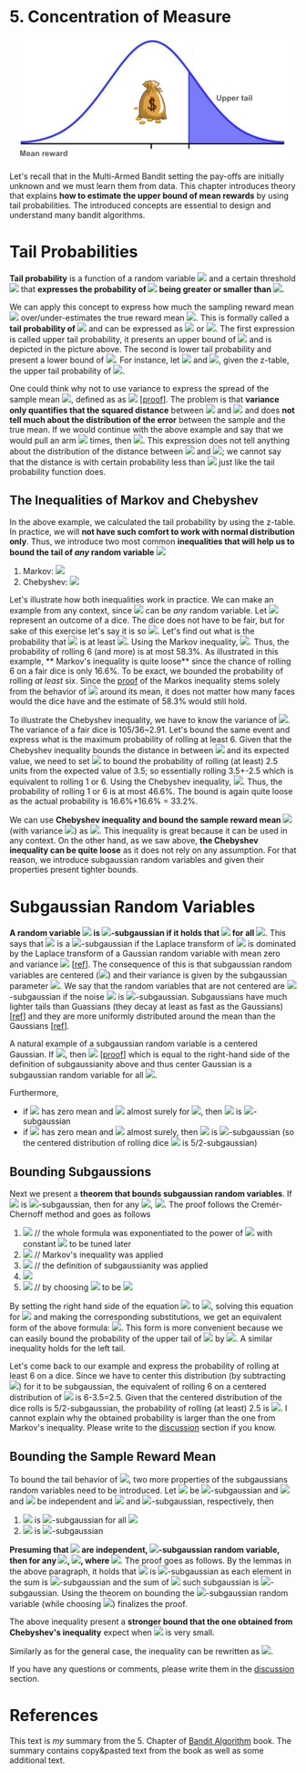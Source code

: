 # 5. Concentration of Measure
<center>
<img width="480" src="./assets/5_normal_distribution.png">
</center>

Let's recall that in the Multi-Armed Bandit setting the pay-offs are initially unknown and we must learn them from data. This chapter introduces theory that explains **how to estimate the upper bound of mean rewards** by using tail probabilities. The introduced concepts are essential to design and understand many bandit algorithms. 
 
# Tail Probabilities
 **Tail probability** is a function of a random variable <img src="https://render.githubusercontent.com/render/math?math=X"> and a certain threshold <img src="https://render.githubusercontent.com/render/math?math=\epsilon > 0"> that **expresses the probability of <img src="https://render.githubusercontent.com/render/math?math=X"> being greater or smaller than <img src="https://render.githubusercontent.com/render/math?math=\epsilon">**.  
 
 We can apply this concept to express how much the sampling reward mean <img src="https://render.githubusercontent.com/render/math?math=\hat{\mu}"> over/under-estimates the true reward mean <img src="https://render.githubusercontent.com/render/math?math=\mu">. This is formally called a **tail probability of <img src="https://render.githubusercontent.com/render/math?math=\hat{\mu} - \mu">** and can be expressed as <img src="https://render.githubusercontent.com/render/math?math=\mathbb{P}(\hat{\mu} \geq \mu \%2B \epsilon)"> or <img src="https://render.githubusercontent.com/render/math?math=\mathbb{P}(\hat{\mu} \leq \mu - \epsilon)">. The first expression is called upper tail probability, it presents an upper bound of <img src="https://render.githubusercontent.com/render/math?math=\hat{\mu}"> and is depicted in the picture above. The second is lower tail probability and present a lower bound of <img src="https://render.githubusercontent.com/render/math?math=\hat{\mu}">. For instance, let <img src="https://render.githubusercontent.com/render/math?math=X ~ \N(\mu,\sigma)"> and <img src="https://render.githubusercontent.com/render/math?math=\epsilon = 2\sigma">, given the z-table, the upper tail probability of <img src="https://render.githubusercontent.com/render/math?math=\mathbb{P}(\hat{\mu} \geq \mu %2B 2\sigma)=2.3\%25">. 
 
One could think why not to use variance to express the spread of the sample mean <img src="https://render.githubusercontent.com/render/math?math=\hat{\mu}">, defined as as <img src="https://render.githubusercontent.com/render/math?math=\mathbb{V}[\hat{\mu}] = \mathbb{E}[(\hat{\mu} - \mu)^2] =\dfrac{\sigma^2}{n}"> [[proof](https://youtu.be/7mYDHbrLEQo)]. The problem is that **variance only quantifies that the squared distance** between <img src="https://render.githubusercontent.com/render/math?math=\hat{\mu}"> and <img src="https://render.githubusercontent.com/render/math?math=\mu"> and does **not tell much about the distribution of the error** between the sample and the true mean. If we would continue with the above example and say that we would pull an arm <img src="https://render.githubusercontent.com/render/math?math=n=100"> times, then <img src="https://render.githubusercontent.com/render/math?math=\mathbb{V}[\hat{\mu}] = \dfrac{\sigma^2}{100}">. This expression does not tell anything about the distribution of the distance between <img src="https://render.githubusercontent.com/render/math?math=\hat{\mu}"> and <img src="https://render.githubusercontent.com/render/math?math=\mu">; we cannot say that the distance is with certain probability less than <img src="https://render.githubusercontent.com/render/math?math=\epsilon"> just like the tail probability function does.
 

## The Inequalities of Markov and Chebyshev
In the above example, we calculated the tail probability by using the z-table. In practice, we will **not have such comfort to work with normal distribution only**. Thus, we introduce two most common **inequalities that will help us to bound the tail of *any* random variable <img src="https://render.githubusercontent.com/render/math?math=X">**
1. Markov: <img src="https://render.githubusercontent.com/render/math?math=\mathbb{P}(X \geq \epsilon) \leq \dfrac{\mathbb{E}[X]}{\epsilon}">     
1. Chebyshev: <img src="https://render.githubusercontent.com/render/math?math=\mathbb{P}(|X - \mathbb{E}[X]| \geq \epsilon) \leq \dfrac{\mathbb{V}[X]}{\epsilon^2}">

Let's illustrate how both inequalities work in practice. We can make an example from any context, since <img src="https://render.githubusercontent.com/render/math?math=X"> can be *any* random variable. Let <img src="https://render.githubusercontent.com/render/math?math=X"> represent an outcome of a dice. The dice does not have to be fair, but for sake of this exercise let's say it is so <img src="https://render.githubusercontent.com/render/math?math=\mathbb{E}[X]=3.5">. Let's find out what is the probability that <img src="https://render.githubusercontent.com/render/math?math=X"> is at least <img src="https://render.githubusercontent.com/render/math?math=\epsilon=6">. Using the Markov inequality, <img src="https://render.githubusercontent.com/render/math?math=\mathbb{P}(X \geq 6) \leq \dfrac{3.5}{6} = 58.3\%25">. Thus, the probability of rolling 6 (and more) is at most 58.3%. As illustrated in this example, ** Markov's inequality is quite loose** since the chance of rolling 6 on a fair dice is only 16.6%. To be exact, we bounded the probability of rolling *at least* six. Since the [proof](https://www.quora.com/What-is-an-intuitive-explanation-of-Markovs-inequality) of the Markos inequality stems solely from the behavior of <img src="https://render.githubusercontent.com/render/math?math=X"> around its mean, it does not matter how many faces would the dice have and the estimate of 58.3% would still hold.  
 
To illustrate the Chebyshev inequality, we have to know the variance of <img src="https://render.githubusercontent.com/render/math?math=X">. The variance of a fair dice is 105/36~2.91. Let's bound the same event and express what is the maximum probability of rolling at least 6. Given that the Chebyshev inequality bounds the distance in between <img src="https://render.githubusercontent.com/render/math?math=X"> and its expected value, we need to set <img src="https://render.githubusercontent.com/render/math?math=\epsilon=6-3.5=2.5"> to bound the probability of rolling (at least) 2.5 units from the expected value of 3.5; so essentially rolling 3.5+-2.5 which is equivalent to rolling 1 or 6. Using the Chebyshev inequality, <img src="https://render.githubusercontent.com/render/math?math=\mathbb{P}(|X - 3.5| \geq 2.5) \leq \dfrac{2.91}{2.5^2} = 46.6\%25">. Thus, the probability of rolling 1 or 6 is at most 46.6%. The bound is again quite loose as the actual probability is 16.6%+16.6% = 33.2%.

 
We can use **Chebyshev inequality and bound the sample reward mean <img src="https://render.githubusercontent.com/render/math?math=\hat{\mu}">** (with variance <img src="https://render.githubusercontent.com/render/math?math=\mathbb{V}[\hat{\mu}] =\dfrac{\sigma^2}{n}">) as <img src="https://render.githubusercontent.com/render/math?math=\mathbb{P}(|\hat{\mu} - \mu| \geq \epsilon) \leq \dfrac{\sigma^2}{n\epsilon^2}">. This inequality is great because it can be used in any context. On the other hand, as we saw above, **the Chebyshev inequality can be quite loose** as it does not rely on any assumption. For that reason, we introduce subgaussian random variables and given their properties present tighter bounds.  


# Subgaussian Random Variables
 **A random variable <img src="https://render.githubusercontent.com/render/math?math=X"> is <img src="https://render.githubusercontent.com/render/math?math=\sigma">-subgaussian if it holds that <img src="https://render.githubusercontent.com/render/math?math=\mathbb{E}[e^{\lambda X}] \leq e^{\lambda^2 \sigma^2 / 2}"> for all <img src="https://render.githubusercontent.com/render/math?math=\lambda \in \mathbb{R}">**. This says that <img src="https://render.githubusercontent.com/render/math?math=X"> is a <img src="https://render.githubusercontent.com/render/math?math=\sigma">-subgaussian if the Laplace transform of <img src="https://render.githubusercontent.com/render/math?math=X"> is dominated by the Laplace transform of a Gaussian random variable with mean zero and variance <img src="https://render.githubusercontent.com/render/math?math=\sigma^2"> [[ref](http://www.stat.cmu.edu/~arinaldo/36788/subgaussians.pdf)]. The consequence of this is that subgaussian random variables are centered (<img src="https://render.githubusercontent.com/render/math?math=\mathbb{E}[X]=0">) and their variance is given by the subgaussian parameter <img src="https://render.githubusercontent.com/render/math?math=\sigma">. We say that the random variables that are not centered are <img src="https://render.githubusercontent.com/render/math?math=\sigma">-subgaussian if the noise <img src="https://render.githubusercontent.com/render/math?math=X-\mathbb{E}[X]"> is <img src="https://render.githubusercontent.com/render/math?math=\sigma">-subgaussian. Subgaussians have much lighter tails than Guassians (they decay at least as fast as the Gaussians) [[ref](https://statisfaction.wordpress.com/2017/05/02/sub-gaussian-property-for-the-beta-distribution-part-1/)] and they are more uniformly distributed around the mean than the Gaussians [[ref](https://www.researchgate.net/figure/Examples-of-Gaussian-supergaussian-and-subgaussian-distributions-All-distributions_fig3_228661138)]. 

A natural example of a subgaussian random variable is a centered Gaussian. If <img src="https://render.githubusercontent.com/render/math?math=N(0, \sigma^2)">, then <img src="https://render.githubusercontent.com/render/math?math=\mathbb{E}[e^{\lambda X}] = e^{\sigma^2 \lambda^2 / 2}"> [[proof](https://ocw.mit.edu/courses/mathematics/18-s997-high-dimensional-statistics-spring-2015/lecture-notes/MIT18_S997S15_Chapter1.pdf)] which is equal to the right-hand side of the definition of subgaussianity above and thus center Gaussian is a subgaussian random variable for all <img src="https://render.githubusercontent.com/render/math?math=\sigma">. 


Furthermore, 
 * if <img src="https://render.githubusercontent.com/render/math?math=X"> has zero mean and <img src="https://render.githubusercontent.com/render/math?math=|X| \leq B"> almost surely for <img src="https://render.githubusercontent.com/render/math?math=B \geq 0">, then <img src="https://render.githubusercontent.com/render/math?math=X"> is <img src="https://render.githubusercontent.com/render/math?math=B">-subgaussian 
 * if <img src="https://render.githubusercontent.com/render/math?math=X"> has zero mean and <img src="https://render.githubusercontent.com/render/math?math=X \in [a,b]"> almost surely, then <img src="https://render.githubusercontent.com/render/math?math=X"> is <img src="https://render.githubusercontent.com/render/math?math=(b-a)/2">-subgaussian (so the centered distribution of rolling dice <img src="https://render.githubusercontent.com/render/math?math=X-E[X]"> is 5/2-subgaussian) 
 
 
## Bounding Subgaussions
Next we present a **theorem that bounds subgaussian random variables**. If <img src="https://render.githubusercontent.com/render/math?math=x"> is <img src="https://render.githubusercontent.com/render/math?math=\sigma">-subgaussian, then for any <img src="https://render.githubusercontent.com/render/math?math=\epsilon \geq 0">, <img src="https://render.githubusercontent.com/render/math?math=\mathbb{P}(X \geq \epsilon) \leq \exp(-\frac{\epsilon ^ 2}{2\sigma^2})">. The proof  follows the Cremér-Chernoff method and goes as follows
1. <img src="https://render.githubusercontent.com/render/math?math=\mathbb{P}(X \geq \epsilon) = \mathbb{P}(\exp(\lambda X) \geq \exp(\lambda \epsilon))"> // the whole formula was exponentiated to the power of <img src="https://render.githubusercontent.com/render/math?math=\exp(\lambda)"> with constant <img src="https://render.githubusercontent.com/render/math?math=\lambda > 0"> to be tuned later
1. <img src="https://render.githubusercontent.com/render/math?math=\leq \mathbb{E}[\exp(\lambda X)] \exp(-\lambda \epsilon)"> // Markov's inequality was applied
1. <img src="https://render.githubusercontent.com/render/math?math=\leq \exp(\frac{\lambda^2 \sigma^2}{2}) \exp(-\lambda\epsilon)"> // the definition of subgaussianity was applied
1. <img src="https://render.githubusercontent.com/render/math?math=\= \exp(\frac{\lambda^2 \sigma^2)}{2}-\lambda\epsilon)">
1. <img src="https://render.githubusercontent.com/render/math?math=\= \exp(-\frac{\epsilon^2}{2 \sigma^2})"> // by choosing <img src="https://render.githubusercontent.com/render/math?math=\lambda"> to be <img src="https://render.githubusercontent.com/render/math?math=\frac{\epsilon}{\sigma^2}">

By setting the right hand side of the equation <img src="https://render.githubusercontent.com/render/math?math=\exp(-\frac{\epsilon^2}{2\sigma^2})"> to <img src="https://render.githubusercontent.com/render/math?math=\delta">, solving this equation for <img src="https://render.githubusercontent.com/render/math?math=\epsilon"> and making the corresponding substitutions, we get an equivalent form of the above formula: <img src="https://render.githubusercontent.com/render/math?math=\mathbb{P}(X \geq \sqrt{2\sigma^2\log(1/\delta)}) \leq \delta">. This form is more convenient because we can easily bound the probability of the upper tail of <img src="https://render.githubusercontent.com/render/math?math=X"> by <img src="https://render.githubusercontent.com/render/math?math=\delta">. A similar inequality holds for the left tail.


Let's come back to our example and express the probability of rolling at least 6 on a dice. Since we have to center this distribution (by subtracting <img src="https://render.githubusercontent.com/render/math?math=E[X]">) for it to be subgaussian, the equivalent of rolling 6 on a centered distribution of  <img src="https://render.githubusercontent.com/render/math?math=X"> is 6-3.5=2.5. Given that the centered distribution of the dice rolls is 5/2-subgaussian, the probability of rolling (at least) 2.5 is <img src="https://render.githubusercontent.com/render/math?math=\mathbb{P}(X \geq 2.5) \leq \exp(-\frac{2.5 ^ 2}{2*(5/2)^2}) = 60.7\%25">. I cannot explain why the obtained probability is larger than the one from  Markov's inequality. Please write to the [discussion](https://github.com/azikoss/bandit_summaries/discussions/categories/5-concentration-of-measure) section if you know.   
 
## Bounding the Sample Reward Mean
To bound the tail behavior of <img src="https://render.githubusercontent.com/render/math?math=\hat{\mu} - \mu">, two more properties of the subgaussians random variables need to be introduced. Let <img src="https://render.githubusercontent.com/render/math?math=X"> be <img src="https://render.githubusercontent.com/render/math?math=\sigma">-subgaussian and <img src="https://render.githubusercontent.com/render/math?math=X_1"> and <img src="https://render.githubusercontent.com/render/math?math=X_2"> be independent and <img src="https://render.githubusercontent.com/render/math?math=\sigma_1"> and <img src="https://render.githubusercontent.com/render/math?math=\sigma_2">-subgaussian, respectively, then
1. <img src="https://render.githubusercontent.com/render/math?math=cX"> is <img src="https://render.githubusercontent.com/render/math?math=|c|\sigma">-subgaussian for all <img src="https://render.githubusercontent.com/render/math?math=c \in \mathbb{R}"> 
1. <img src="https://render.githubusercontent.com/render/math?math=X_1 \%2B X_2"> is <img src="https://render.githubusercontent.com/render/math?math=\sqrt{\sigma_1^2 \%2B \sigma_2^2}">-subgaussian 

 
**Presuming that <img src="https://render.githubusercontent.com/render/math?math=X_i - \mu"> are independent, <img src="https://render.githubusercontent.com/render/math?math=\sigma">-subgaussian random variable, then for any <img src="https://render.githubusercontent.com/render/math?math=\epsilon \geq 0">, <img src="https://render.githubusercontent.com/render/math?math=\mathbb{P}(\hat{\mu} - \mu \geq \epsilon) \leq \exp(-\frac{n\epsilon^2}{2\sigma^2})">, where <img src="https://render.githubusercontent.com/render/math?math=\hat{\mu} = \frac{1}{n}\sum_{t=1}^{n} X_t">**. The proof goes as follows. By the lemmas in the above paragraph, it holds that <img src="https://render.githubusercontent.com/render/math?math=\hat{\mu} - \mu = \sum_{t=1}^{n} (X_i - \mu)/n"> is <img src="https://render.githubusercontent.com/render/math?math=\sigma/\sqrt{n}">-subgaussian as each element in the sum is <img src="https://render.githubusercontent.com/render/math?math=\sigma/n">-subgaussian and the sum of <img src="https://render.githubusercontent.com/render/math?math=n"> such subgaussian is <img src="https://render.githubusercontent.com/render/math?math=\sqrt{n \frac{\sigma^2}{n^2}} = \sigma/\sqrt{n}">-subgaussian. Using the theorem on bounding the <img src="https://render.githubusercontent.com/render/math?math=\sigma/\sqrt{n}">-subgaussian random variable (while choosing <img src="https://render.githubusercontent.com/render/math?math=\lambda=\frac{\epsilon n}{\sigma^2}">) finalizes the proof. 
 

The above inequality present a **stronger bound that the one obtained from Chebyshev's inequality** expect when <img src="https://render.githubusercontent.com/render/math?math=\epsilon"> is very small.

Similarly as for the general case, the inequality can be rewritten as <img src="https://render.githubusercontent.com/render/math?math=\mathbb{P}(\hat{\mu} \geq \mu \%2B \sqrt{\frac{2\sigma^2\log(1/\delta)}{n}}) \leq \delta">.


If you have any questions or comments, please write them in the [discussion](https://github.com/azikoss/bandit_summaries/discussions/categories/5-concentration-of-measure) section. 

# References
This text is *my* summary from the 5. Chapter of [Bandit Algorithm](https://tor-lattimore.com/downloads/book/book.pdf) book. The summary contains copy&pasted text from the book as well as some additional text. 
